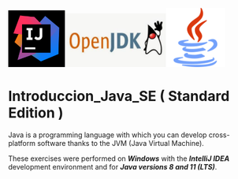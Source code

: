 <img src="https://raw.githubusercontent.com/QuironKheir/Markdown_Complement/main/img/intellij-idea.jpg" alt="intellij" width="115"/><img src="https://raw.githubusercontent.com/QuironKheir/Markdown_Complement/main/img/Open_JDK.jpg" alt="Open_JDK" width="205"/><img src="https://raw.githubusercontent.com/QuironKheir/Markdown_Complement/main/img/coffe.png" width="120"/>



# Introduccion_Java_SE ( Standard Edition )

Java is a programming language with which you can develop cross-platform software thanks to the JVM (Java Virtual Machine).

These exercises were performed on ___Windows___ with the ___IntelliJ IDEA___ development environment and for ___Java versions 8 and 11 (LTS)___.
